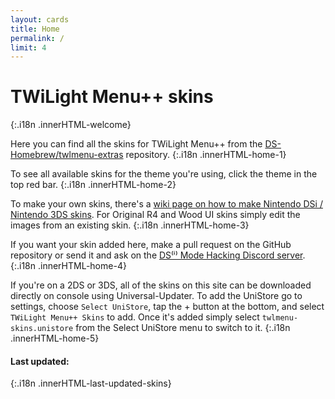 ```yaml
---
layout: cards
title: Home
permalink: /
limit: 4
---
```


# TWiLight Menu++ skins
{:.i18n .innerHTML-welcome}

Here you can find all the skins for TWiLight Menu++ from the [DS-Homebrew/twlmenu-extras](https://github.com/DS-Homebrew/twlmenu-extras) repository.
{:.i18n .innerHTML-home-1}

To see all available skins for the theme you're using, click the theme in the top red bar.
{:.i18n .innerHTML-home-2}

To make your own skins, there's a [wiki page on how to make Nintendo DSi / Nintendo 3DS skins](https://wiki.ds-homebrew.com/twilightmenu/custom-dsi-3ds-skins). For Original R4 and Wood UI skins simply edit the images from an existing skin.
{:.i18n .innerHTML-home-3}

If you want your skin added here, make a pull request on the GitHub repository or send it and ask on the [DS⁽ⁱ⁾ Mode Hacking Discord server](https://discord.gg/fCzqcWteC4).
{:.i18n .innerHTML-home-4}

If you're on a 2DS or 3DS, all of the skins on this site can be downloaded directly on console using Universal-Updater. To add the UniStore go to settings, choose `Select UniStore`, tap the + button at the bottom, and select `TWiLight Menu++ Skins` to add. Once it's added simply select `twlmenu-skins.unistore` from the Select UniStore menu to switch to it.
{:.i18n .innerHTML-home-5}

#### Last updated:
{:.i18n .innerHTML-last-updated-skins}

